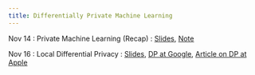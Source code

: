 ```yaml
---
title: Differentially Private Machine Learning
---
```


Nov 14
: Private Machine Learning (Recap)
  : [Slides](https://drive.google.com/file/d/1z_Tg4cz4gnLuSwTES6h7_eh22NhEkkgU/view?usp=sharing), [Note](https://drive.google.com/file/d/1tEr7g8t2FQtAegremJxJDh0XE4bxm2AS/view?usp=share_link)

Nov 16
: Local Differential Privacy
  : [Slides](https://drive.google.com/file/d/1KmqUkJ61jI3OAGHMbwFlHBUMtqdQDxTn/view?usp=sharing), [DP at Google](https://developers.googleblog.com/2021/01/how-were-helping-developers-with-differential-privacy.html), [Article on DP at Apple](https://www.wired.com/story/apple-differential-privacy-shortcomings/)